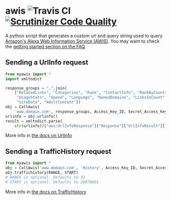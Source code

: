 # awis ![Travis CI](https://travis-ci.org/ashim888/awis.svg?branch=master) [![Scrutinizer Code Quality](https://scrutinizer-ci.com/g/ashim888/awis/badges/quality-score.png?b=master)](https://scrutinizer-ci.com/g/ashim888/awis/?branch=master)

A python script that generates a custom url and query string used to query [Amazon's Alexa Web Information Service (AWIS)](https://aws.amazon.com/awis/). You may want to check the [getting started section on the FAQ](https://aws.amazon.com/awis/faqs/#general_5).

## Sending a UrlInfo request
```python
from myawis import *
import xmltodict

response_groups = ",".join(
    ["RelatedLinks", "Categories", "Rank", "ContactInfo", "RankByCountry",
     "UsageStats", "Speed", "Language", "OwnedDomains", "LinksInCount",
     "SiteData", "AdultContent"])
obj = CallAwis(
    'www.domain.com', response_groups, Access_Key_ID, Secret_Access_Key)
urlinfo = obj.urlinfo()
result = xmltodict.parse(
    str(urlinfo))["aws:UrlInfoResponse"]["Response"]["UrlInfoResult"]["Alexa"]
```
More info in [the docs on UrlInfo](https://docs.aws.amazon.com/AlexaWebInfoService/latest/ApiReference_UrlInfoAction.html)

## Sending a TrafficHistory request
```python
from myawis import *
obj = CallAwis('www.domain.com', 'History', Access_Key_ID, Secret_Access_Key)
obj.traffichistory(RANGE, START)
# RANGE is optional. Defaults to 31
# START is optional. Defaults to 20070801
```
More info in [the docs on TrafficHistory](https://docs.aws.amazon.com/AlexaWebInfoService/latest/ApiReference_TrafficHistoryAction.html)
